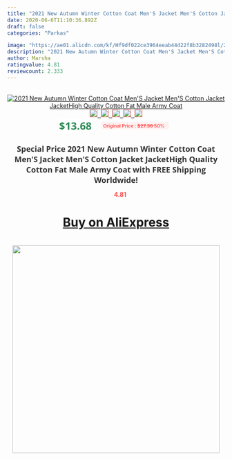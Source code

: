 ```yaml
---
title: "2021 New Autumn Winter Cotton Coat Men'S Jacket Men'S Cotton Jacket JacketHigh Quality Cotton Fat Male Army Coat"
date: 2020-06-6T11:10:36.892Z
draft: false
categories: "Parkas"

image: "https://ae01.alicdn.com/kf/Hf9df022ce3964eeab44d22f8b3282498l/2021-New-Autumn-Winter-Cotton-Coat-Men-S-Jacket-Men-S-Cotton-Jacket-JacketHigh-Quality-Cotton.jpg"
description: "2021 New Autumn Winter Cotton Coat Men'S Jacket Men'S Cotton Jacket JacketHigh Quality Cotton Fat Male Army Coat"
author: Marsha
ratingvalue: 4.81
reviewcount: 2.333
---
```

<br>
<div style="text-align: center;">
<a href="https://s.click.aliexpress.com/e/_9gfWHf" target="_blank" rel="nofollow noopener noreferrer"><img alt="2021 New Autumn Winter Cotton Coat Men'S Jacket Men'S Cotton Jacket JacketHigh Quality Cotton Fat Male Army Coat" class="magnifier-image" src="https://ae01.alicdn.com/kf/Hf9df022ce3964eeab44d22f8b3282498l/2021-New-Autumn-Winter-Cotton-Coat-Men-S-Jacket-Men-S-Cotton-Jacket-JacketHigh-Quality-Cotton.jpg_640x640.jpg">
<br>
<img style="border:1px solid salmon" src="https://ae01.alicdn.com/kf/Hf9df022ce3964eeab44d22f8b3282498l/2021-New-Autumn-Winter-Cotton-Coat-Men-S-Jacket-Men-S-Cotton-Jacket-JacketHigh-Quality-Cotton.jpg_120x120.jpg">&nbsp;&nbsp;<img style="border:1px solid salmon" src="https://ae01.alicdn.com/kf/H2bd6fe1736d645c2b1cdde2de80635f2C/2021-New-Autumn-Winter-Cotton-Coat-Men-S-Jacket-Men-S-Cotton-Jacket-JacketHigh-Quality-Cotton.jpg_120x120.jpg">&nbsp;&nbsp;<img style="border:1px solid salmon" src="https://ae01.alicdn.com/kf/Hb22f6d2d12784e2da06743fdb1942ed9f/2021-New-Autumn-Winter-Cotton-Coat-Men-S-Jacket-Men-S-Cotton-Jacket-JacketHigh-Quality-Cotton.jpg_120x120.jpg">&nbsp;&nbsp;<img style="border:1px solid salmon" src="https://ae01.alicdn.com/kf/H378b58012e8a43d9aee9b178ccc1b050F/2021-New-Autumn-Winter-Cotton-Coat-Men-S-Jacket-Men-S-Cotton-Jacket-JacketHigh-Quality-Cotton.jpg_120x120.jpg">&nbsp;&nbsp;<img style="border:1px solid salmon" src="https://ae01.alicdn.com/kf/H6523509e01f44faa923d45aa7551b381V/2021-New-Autumn-Winter-Cotton-Coat-Men-S-Jacket-Men-S-Cotton-Jacket-JacketHigh-Quality-Cotton.jpg_120x120.jpg"></a></div><br0>
<div style="text-align: center;"><span style="background-color: white; border: 0px; box-sizing: border-box; color: seagreen; display: inline-block; font-family: &quot;open sans&quot; , &quot;arial&quot; , &quot;helvetica&quot; , sans-serif , &quot;heiti&quot;; font-size: 24px; font-stretch: inherit; font-weight: 700; line-height: inherit; margin: 0px 10px 0px 0px; padding: 0px; vertical-align: middle;">$13.68 </span>
<span style="background: rgb(255 , 241 , 241); border-radius: 3px; border: 0px; box-sizing: border-box; color: #ff4747; display: inline-block; font-family: inherit; font-size: 12px; font-stretch: inherit; font-style: inherit; font-variant: inherit; font-weight: 600; line-height: inherit; margin: 0px; padding: 2px 5px; transform: scale(0.9); vertical-align: middle;">Original Price : <b style="text-decoration: line-through;">$27.36 </b> 50%&nbsp;&nbsp;</span></div>
<h1 style="color: #333333; display: inline-block; font-family: &quot;open sans&quot; , &quot;arial&quot; , &quot;helvetica&quot; , sans-serif , &quot;heiti&quot;; font-size: 18px; font-stretch: inherit; font-weight: 700; text-align: center;">Special Price 2021 New Autumn Winter Cotton Coat Men'S Jacket Men'S Cotton Jacket JacketHigh Quality Cotton Fat Male Army Coat with FREE Shipping Worldwide!</h1>
<div style="color: #ff4747; text-align: center;">
<img src="https://4.bp.blogspot.com/-M0ZcTcb-5uY/XleCXlxnR4I/AAAAAAAAAEc/OrjgMkXV1oMQFaCRZj5HQwOCBcu3w1FegCPcBGAYYCw/s1600/star.png" style="height: 15px;">&nbsp;<b>4.81</b></div>
<div class="button_cont" align="center"><a class="buynow_a" href="https://s.click.aliexpress.com/e/_9gfWHf" target="_blank" rel="nofollow noopener noreferrer"><H1>Buy on AliExpress</H1></a></div><br>
<div class="separator" style="clear: both; text-align: center;">
<img src="https://lh3.googleusercontent.com/-pTy5HemUv9M/XlePHvY0dAI/AAAAAAAAAE4/0nX5iRUoIWY8eMW9Dpxeirr157OZliDIgCLcBGAsYHQ/s1600/badge.gif" width="480">
</div>
